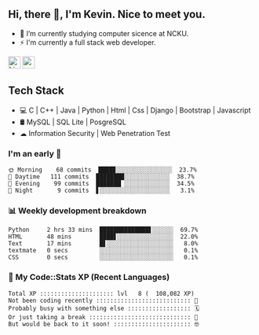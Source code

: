 ## Hi, there 👋, I'm Kevin. Nice to meet you.

- 🌱 I’m currently studying computer sicence at NCKU.
- ⚡ I'm currently a full stack web developer.

<a href="https://www.linkedin.com/in/kevin12686/"><img alt="LinkedIn" src="https://img.shields.io/badge/linkedin%20-%230077B5.svg?&style=for-the-badge&logo=linkedin&logoColor=white" height=25></a>
<a href="https://www.instagram.com/kevin12686/"><img src="https://img.shields.io/badge/instagram-3f729b?&style=for-the-badge&logo=instagram&logoColor=white" height=25></a>

## Tech Stack

* 💻 C | C++ | Java | Python | Html | Css | Django | Bootstrap | Javascript
* 🛢️ MySQL | SQL Lite | PosgreSQL
* ☁ Information Security | Web Penetration Test

### I'm an early 🐤

<!-- early_bird start -->

```text
🌞 Morning    68 commits  ████▉░░░░░░░░░░░░░░░░  23.7%
🌆 Daytime   111 commits  ████████░░░░░░░░░░░░░  38.7%
🌃 Evening    99 commits  ███████▏░░░░░░░░░░░░░  34.5%
🌙 Night       9 commits  ▋░░░░░░░░░░░░░░░░░░░░   3.1%
```

<!-- early_bird end -->

### 📊 Weekly development breakdown

<!-- code_time start -->

```text
Python     2 hrs 33 mins  ██████████████▋░░░░░░  69.7%
HTML       48 mins        ████▋░░░░░░░░░░░░░░░░  22.0%
Text       17 mins        █▋░░░░░░░░░░░░░░░░░░░   8.0%
textmate   0 secs         ░░░░░░░░░░░░░░░░░░░░░   0.1%
CSS        0 secs         ░░░░░░░░░░░░░░░░░░░░░   0.1%
```

<!-- code_time end -->

### 🧰 My Code::Stats XP (Recent Languages)

<!-- codestats start -->

```text
Total XP ::::::::::::::::::::: lvl   8 (  108,082 XP) 
Not been coding recently ::::::::::::::::::::::::::: 🙈
Probably busy with something else :::::::::::::::::: 🗓
Or just taking a break ::::::::::::::::::::::::::::: 🌴
But would be back to it soon! :::::::::::::::::::::: 🤓
```

<!-- codestats end -->
